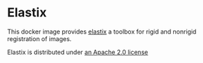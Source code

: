 # Elastix

This docker image provides [elastix](https://elastix.lumc.nl/) a toolbox for rigid and nonrigid registration of images.

Elastix is distributed under [an Apache 2.0 license](https://github.com/SuperElastix/elastix/blob/develop/LICENSE)
